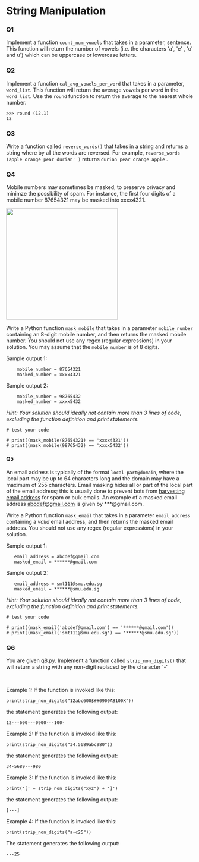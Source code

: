 # String Manipulation 

### Q1
Implement a function `count_num_vowels` that takes in a parameter, sentence. This function will return the number of vowels (i.e. the characters 'a', 'e' , 'o' and u') which 
can be uppercase or lowercase letters.

### Q2
Implement a function `cal_avg_vowels_per_word` that takes in a parameter, `word_list`. This function will return the average vowels per word in the `word_list`. Use the `round` function to return the average to the nearest whole number.

```
>>> round (12.1)
12
```

### Q3
Write a function called `reverse_words()` that takes in a string and returns a string where by all the words are reversed. For example, `reverse_words (apple orange pear durian' )` returns `durian pear orange apple` .

### Q4
Mobile numbers may sometimes be masked, to preserve privacy and minimze the possibility of spam. For instance, the first four digits of a mobile number 87654321 may be masked into xxxx4321. 

<img align="center" src="https://docs.google.com/uc?id=1DazBcIxawxC6E51DwHkAGgYflYDVUlj9" width="300"/>

<br>

Write a Python function `mask_mobile` that takes in a parameter `mobile_number` containing an 8-digit mobile number, and then returns the masked mobile number. You should not use any regex (regular expressions) in your solution. You may assume that the `mobile_number` is of 8 digits.  

Sample output 1:
```
    mobile_number = 87654321
    masked_number = xxxx4321
```

Sample output 2:
```
    mobile_number = 98765432
    masked_number = xxxx5432
```

*Hint: Your solution should ideally not contain more than 3 lines of code, excluding the function definition and print statements.*

```
# test your code 

# print((mask_mobile(87654321) == 'xxxx4321'))
# print((mask_mobile(98765432) == 'xxxx5432'))
```

#### Q5
An email address is typically of the format `local-part@domain`, where the local part may be up to 64 characters long and the domain may have a maximum of 255 characters. Email masking hides all or part of the local part of the email address; this is usually done to prevent bots from [harvesting email address](https://en.wikipedia.org/wiki/Email_address_harvesting) for spam or bulk emails. An example of a masked email address abcdef@gmail.com is given by ***@gmail.com.

Write a Python function `mask_email` that takes in a parameter `email_address` containing a *valid* email address, and then returns the masked email address. You should not use any regex (regular expressions) in your solution.  

Sample output 1: 
```
   email_address = abcdef@gmail.com
   masked_email = ******@gmail.com
```

Sample output 2: 
```
   email_address = smt111@smu.edu.sg
   masked_email = ******@smu.edu.sg
```

*Hint: Your solution should ideally not contain more than 3 lines of code, excluding the function definition and print statements.*

```
# test your code 

# print((mask_email('abcdef@gmail.com') == '******@gmail.com'))
# print((mask_email('smt111@smu.edu.sg') == '******@smu.edu.sg'))
```

### Q6
You are given q8.py. Implement a function called `strip_non_digits()` that will return a string with any non-digit replaced by the character '-'  

<br>

Example 1: If the function is invoked like this:  
```
print(strip_non_digits("12abc600$##0900AB100X"))
```

the statement generates the following output:
```
12---600---0900---100-
```

Example 2: If the function is invoked like this:  
```
print(strip_non_digits("34.5689abc980"))
```

the statement generates the following output:
```
34-5689---980
```

Example 3: If the function is invoked like this:  
```
print('[' + strip_non_digits("xyz") + ']')
```

the statement generates the following output:
```
[---]
```

Example 4: If the function is invoked like this:  
```
print(strip_non_digits("a-c25"))
```

The statement generates the following output:
```
---25
```